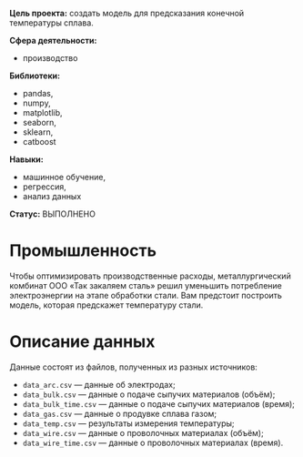 **Цель проекта:** создать модель для предсказания конечной температуры сплава.

**Сфера деятельности:** 
- производство 

**Библиотеки:**
- pandas,
- numpy,
- matplotlib,
- seaborn,
- sklearn,
- catboost

**Навыки:** 
- машинное обучение,
- регрессия,
- анализ данных

**Статус:** ВЫПОЛНЕНО

# Промышленность
Чтобы оптимизировать производственные расходы, металлургический комбинат ООО «Так закаляем сталь» решил уменьшить потребление электроэнергии на этапе обработки стали. Вам предстоит построить модель, которая предскажет температуру стали.  
# Описание данных

Данные состоят из файлов, полученных из разных источников:

- `data_arc.csv` — данные об электродах;
- `data_bulk.csv` — данные о подаче сыпучих материалов (объём);
- `data_bulk_time.csv` *—* данные о подаче сыпучих материалов (время);
- `data_gas.csv` — данные о продувке сплава газом;
- `data_temp.csv` — результаты измерения температуры;
- `data_wire.csv` — данные о проволочных материалах (объём);
- `data_wire_time.csv` — данные о проволочных материалах (время).
